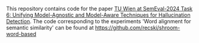 This repository contains code for the paper [TU Wien at SemEval-2024 Task 6: Unifying Model-Agnostic and
Model-Aware Techniques for Hallucination Detection](https://aclanthology.org/2024.semeval-1.173.pdf). The code corresponding to the experiments 'Word alignment for semantic similarity' can be found at https://github.com/recski/shroom-word-based
